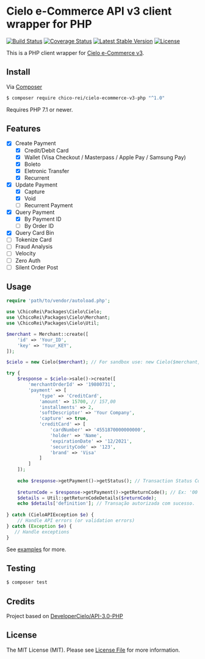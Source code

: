 # Cielo e-Commerce API v3 client wrapper for PHP

[![Build Status](https://travis-ci.org/chico-rei/cielo-ecommerce-v3-php.svg?branch=1.x)](https://travis-ci.org/chico-rei/cielo-ecommerce-v3-php) 
[![Coverage Status](https://coveralls.io/repos/github/chico-rei/cielo-ecommerce-v3-php/badge.svg?branch=1.x)](https://coveralls.io/github/chico-rei/cielo-ecommerce-v3-php?branch=1.x)
[![Latest Stable Version](https://poser.pugx.org/chico-rei/cielo-ecommerce-v3-php/v/stable)](https://packagist.org/packages/chico-rei/cielo-ecommerce-v3-php)
[![License](https://poser.pugx.org/chico-rei/cielo-ecommerce-v3-php/license)](https://packagist.org/packages/chico-rei/cielo-ecommerce-v3-php)

This is a PHP client wrapper for [Cielo e-Commerce v3](https://developercielo.github.io/manual/cielo-ecommerce).

## Install

Via [Composer](https://getcomposer.org/)

```bash
$ composer require chico-rei/cielo-ecommerce-v3-php "^1.0"
```

Requires PHP 7.1 or newer.

## Features

* [x] Create Payment
    * [x] Credit/Debit Card
    * [x] Wallet (Visa Checkout / Masterpass / Apple Pay / Samsung Pay)
    * [x] Boleto
    * [x] Eletronic Transfer
    * [x] Recurrent
* [x] Update Payment
    * [x] Capture
    * [x] Void
    * [ ] Recurrent Payment
* [x] Query Payment
    * [x] By Payment ID
    * [ ] By Order ID
* [x] Query Card Bin
* [ ] Tokenize Card
* [ ] Fraud Analysis
* [ ] Velocity
* [ ] Zero Auth
* [ ] Silent Order Post

## Usage

```php
require 'path/to/vendor/autoload.php';

use \ChicoRei\Packages\Cielo\Cielo;
use \ChicoRei\Packages\Cielo\Merchant;
use \ChicoRei\Packages\Cielo\Util;

$merchant = Merchant::create([
    'id' => 'Your_ID',
    'key' => 'Your_KEY',
]);

$cielo = new Cielo($merchant); // For sandbox use: new Cielo($merchant, true);

try {
    $response = $cielo->sale()->create([
        'merchantOrderId' => '19800731',
        'payment' => [
            'type' => 'CreditCard',
            'amount' => 15700, // 157,00
            'installments' => 2,
            'softDescriptor' => 'Your Company',
            'capture' => true,
            'creditCard' => [
                'cardNumber' => '4551870000000000',
                'holder' => 'Name',
                'expirationDate' => '12/2021',
                'securityCode' => '123',
                'brand' => 'Visa'
            ]
        ]
    ]);
    
    echo $response->getPayment()->getStatus(); // Transaction Status Code 
    
    $returnCode = $response->getPayment()->getReturnCode(); // Ex: '00'
    $details = Util::getReturnCodeDetails($returnCode);
    echo $details['definition']; // Transação autorizada com sucesso.
    
} catch (CieloAPIException $e) {
    // Handle API errors (or validation errors)
} catch (Exception $e) {
   // Handle exceptions
}
```

See [examples](examples) for more.

## Testing

```bash
$ composer test
```

## Credits

Project based on [DeveloperCielo/API-3.0-PHP](https://github.com/DeveloperCielo/API-3.0-PHP)

## License

The MIT License (MIT). Please see [License File](LICENSE.md) for more information.